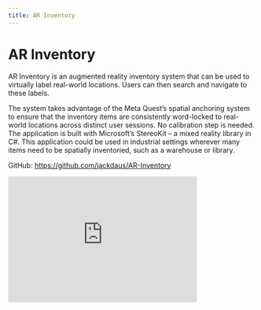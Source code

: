 ```yaml
---
title: AR Inventory
---
```

# AR Inventory
AR Inventory is an augmented reality inventory system that can be used to virtually label real-world locations. Users can then search and navigate to these labels. 

The system takes advantage of the Meta Quest’s spatial anchoring system to ensure that the inventory items are consistently word-locked to real-world locations across distinct user sessions. No calibration step is needed. The application is built with Microsoft’s StereoKit – a mixed reality library in C#. This application could be used in industrial settings wherever many items need to be spatially inventoried, such as a warehouse or library.

GitHub: https://github.com/jackdaus/AR-Inventory

<iframe width="384" height="256" src="https://www.youtube.com/embed/_x93WXU-CRo" title="AR Inventory - GMU CS 452 - Fall 2022 (WIP)" frameborder="0" allow="accelerometer; autoplay; clipboard-write; encrypted-media; gyroscope; picture-in-picture; web-share" allowfullscreen></iframe>